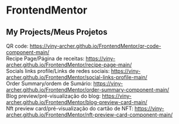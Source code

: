 # FrontendMentor

## My Projects/Meus Projetos 

QR code: https://viny-archer.github.io/FrontendMentor/qr-code-component-main/ <br>
Recipe Page/Página de receitas: https://viny-archer.github.io/FrontendMentor/recipe-page-main/ <br>
Socials links profile/Links de redes sociais: https://viny-archer.github.io/FrontendMentor/social-links-profile-main/ <br>
Order Summary/ordem de Sumário: https://viny-archer.github.io/FrontendMentor/order-summary-component-main/ <br>
Blog preview/pré-visualização do blog: https://viny-archer.github.io/FrontendMentor/blog-preview-card-main/ <br>
Nft preview card/pré-visualização do cartão de NFT: https://viny-archer.github.io/FrontendMentor/nft-preview-card-component-main/ 
